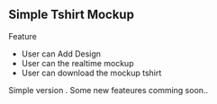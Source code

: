 <h2>Simple Tshirt Mockup</h2>

<p>Feature</p>
<ul>
  <li>User can Add Design</li>
  <li>User can the realtime mockup</li>
  <li>User can download the mockup tshirt</li>
</ul>

<p>Simple version . Some new feateures comming soon..</p>
